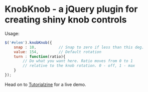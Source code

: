 KnobKnob - a jQuery plugin for creating shiny knob controls
===========================================================

Usage:

```js
$('#elem').knobKnob({
	snap : 10,			// Snap to zero if less than this deg.
	value: 154,			// Default rotation
	turn : function(ratio){
		// Do what you want here. Ratio moves from 0 to 1
		// relative to the knob rotation. 0 - off, 1 - max
	}
});
``` 

Head on to [Tutorialzine](http://tutorialzine.com/2011/11/pretty-switches-css3-jquery/) for a live demo.
